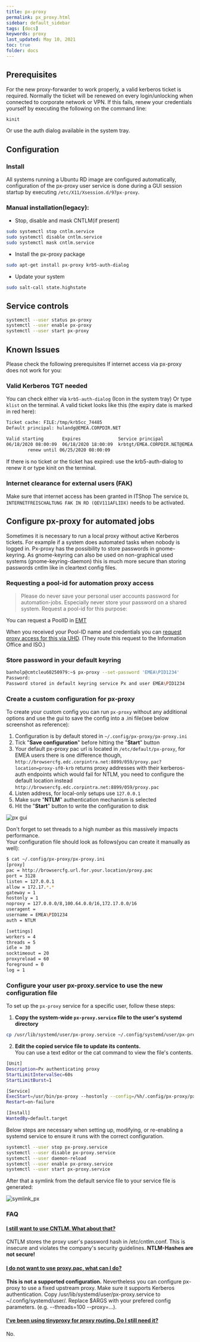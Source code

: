 ```yaml
---
title: px-proxy
permalink: px_proxy.html
sidebar: default_sidebar
tags: [docs]
keywords: proxy
last_updated: May 10, 2021
toc: true
folder: docs
---
```


## Prerequisites

For the new proxy-forwarder to work properly, a valid kerberos ticket is required. Normally the ticket will be renewed on every login/unlocking when connected to corporate network or VPN. If this fails, renew your credentials yourself by executing the following on the command line:

```bash
kinit
```

Or use the auth dialog available in the system tray.

## Configuration

### Install

All systems running a Ubuntu RD image are configured automatically, configuration of the px-proxy user service is done during a GUI session startup by executing `/etc/X11/Xsession.d/97px-proxy`.

### Manual installation(legacy):

- Stop, disable and mask CNTLM(if present)

```bash
sudo systemctl stop cntlm.service
sudo systemctl disable cntlm.service
sudo systemctl mask cntlm.service
```

- Install the px-proxy package

```bash
sudo apt-get install px-proxy krb5-auth-dialog
```

- Update your system

```bash 
sudo salt-call state.highstate
```

## Service controls

```bash
systemctl --user status px-proxy
systemctl --user enable px-proxy
systemctl --user start px-proxy
```

## Known Issues

Please check the following prerequisites If internet access via px-proxy does not work for you:

### Valid Kerberos TGT needed

You can check either via `krb5-auth-dialog` (Icon in the system tray)
Or type `klist` on the terminal. A valid ticket looks like this (the expiry date is marked in red here):

```bash
Ticket cache: FILE:/tmp/krb5cc_74485
Default principal: hulandg@EMEA.CORPDIR.NET

Valid starting       Expires              Service principal
06/18/2020 08:00:09  06/18/2020 18:00:09  krbtgt/EMEA.CORPDIR.NET@EMEA.CORPDIR.NET
        renew until 06/25/2020 08:00:09
```

If there is no ticket or the ticket has expired: use the krb5-auth-dialog to renew it or type kinit on the terminal.

### Internet clearance for external users (FAK)

Make sure that internet access has been granted in ITShop
The service `DL INTERNETFREISCHALTUNG FAK IN RD (QEV111AFLIDX)` needs to be activated.

## Configure px-proxy for automated jobs

Sometimes it is necessary to run a local proxy without active Kerberos tickets. For example if a system does automated tasks when nobody is logged in. Px-proxy has the possibility to store passwords in gnome-keyring.
As gnome-keyring can also be used on non-graphical used systems (gnome-keyring-daemon) this is much more secure than storing passwords cntlm like in cleartext config files.

### Requesting a pool-id for automation proxy access

> Please do never save your personal user accounts password for automation-jobs. Especially never store your password on a shared system. Request a pool-id for this purpose:

You can request a PoolID in [EMT](https://emt.iam.corpintra.net/emt/)

When you received your Pool-ID name and credentials you can [request
proxy access for this via UHD](
https://servicenow.i.mercedes-benz.com/esc?id=sc_cat_item&sys_id=062eec1f1b0c605093b43113dd4bcbf0
). (They route this request to the
Information Office and ISO.)

### Store password in your default keyring

```bash
banholp@cmtcleu60250979:~$ px-proxy --set-password 'EMEA\PID1234'
Password:
Password stored in default keyring service Px and user EMEA\PID1234
```

### Create a custom configuration for px-proxy

To create your custom config you can run `px-proxy` without any additional options and use the gui to save the config into a .ini file(see below screenshot as reference):

1) Configuration is by default stored in `~/.config/px-proxy/px-proxy.ini`
2) Tick "**Save configuration**" before hitting the "**Start**" button
3) Your default px-proxy pac url is located in `/etc/default/px-proxy`, for EMEA users there is one difference though, `http://browsercfg.edc.corpintra.net:8899/059/proxy.pac?location=proxy-sf0-krb` returns proxy addresses with their kerberos-auth endpoints which would fail for NTLM, you need to configure the default location instead `http://browsercfg.edc.corpintra.net:8899/059/proxy.pac`
4) Listen address, for local-only setups use `127.0.0.1`
5) Make sure "**NTLM**" authentication mechanism is selected
6) Hit the "**Start**" button to write the configuration to disk

![px gui](images/docs/px_proxy/px-proxy_115.png)

Don't forget to set threads to a high number as this massively impacts performance.  
Your configuration file should look as follows(you can create it manually as well):

```bash
$ cat ~/.config/px-proxy/px-proxy.ini 
[proxy]
pac = http://browsercfg.url.for.your.location/proxy.pac
port = 3128
listen = 127.0.0.1
allow = 172.17.*.*
gateway = 1
hostonly = 1
noproxy = 127.0.0.0/8,100.64.0.0/16,172.17.0.0/16
useragent = 
username = EMEA\PID1234
auth = NTLM

[settings]
workers = 4
threads = 5
idle = 30
socktimeout = 20
proxyreload = 60
foreground = 0
log = 1

```

### Configure your user px-proxy.service to use the new configuration file

To set up the `px-proxy` service for a specific user, follow these steps:

1) **Copy the system-wide `px-proxy.service` file to the user's systemd directory**

```bash
cp /usr/lib/systemd/user/px-proxy.service ~/.config/systemd/user/px-proxy.service
```

2) **Edit the copied service file to update its contents.**  
You can use a text editor or the cat command to view the file's contents.

```bash
[Unit]
Description=Px authenticating proxy
StartLimitIntervalSec=60s
StartLimitBurst=1

[Service]
ExecStart=/usr/bin/px-proxy --hostonly --config=/%h/.config/px-proxy/px-proxy.ini
Restart=on-failure

[Install]
WantedBy=default.target
```

Below steps are necessary when setting up, modifying, or re-enabling a systemd service to ensure it runs with the correct configuration.

```bash
systemctl --user stop px-proxy.service
systemctl --user disable px-proxy.service
systemctl --user daemon-reload
systemctl --user enable px-proxy.service
systemctl --user start px-proxy.service
```

After that a symlink from the default service file to your service file is generated:

![symlink_px](images/docs/px_proxy/symlink_px-proxy.png)

### FAQ

<div class="panel-group" id="accordion">
    <div class="panel panel-default">
        <div class="panel-heading">
            <h4 class="panel-title">
            <a class="noCrossRef accordion-toggle" data-toggle="collapse" data-parent="#accordion" href="#collapseOne">I still want to use CNTLM. What about that?</a>
            </h4>
        </div>
        <div id="collapseOne" class="panel-collapse collapse noCrossRef">
            <div class="panel-body">
                CNTLM stores the proxy user's password hash in /etc/cntlm.conf. This is insecure and violates the company's security guidelines. <b>NTLM-Hashes are not secure!</b>
            </div>
        </div>
    </div>
    <div class="panel panel-default">
        <div class="panel-heading">
            <h4 class="panel-title">
            <a class="noCrossRef accordion-toggle" data-toggle="collapse" data-parent="#accordion" href="#collapseTwo">I do not want to use proxy.pac, what can I do?</a>
            </h4>
        </div>
        <div id="collapseTwo" class="panel-collapse collapse noCrossRef">
            <div class="panel-body">
                <b>This is not a supported configuration.</b> Nevertheless you can configure px-proxy to use a fixed upstream proxy. Make sure it supports Kerberos authentication. Copy /usr/lib/systemd/user/px-proxy.service to ~/.config/systemd/user/. Replace $ARGS with your prefered config parameters. (e.g. --threads=100 --proxy=...).
            </div>
        </div>
    </div>
    <div class="panel panel-default">
        <div class="panel-heading">
            <h4 class="panel-title">
            <a class="noCrossRef accordion-toggle" data-toggle="collapse" data-parent="#accordion" href="#collapseThree">I've been using tinyproxy for proxy routing. Do I still need it?</a>
            </h4>
        </div>
        <div id="collapseThree" class="panel-collapse collapse noCrossRef">
            <div class="panel-body">
                No.
            </div>
        </div>
    </div>
</div>
